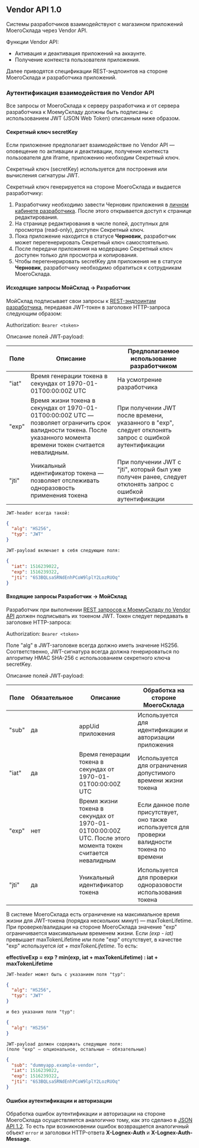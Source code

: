 ## Vendor API 1.0

Системы разработчиков взаимодействуют с магазином приложений МоегоСклада через Vendor API. 

Функции Vendor API:

+ Активация и деактивация приложений на аккаунте.
+ Получение контекста пользователя приложения.

Далее приводятся спецификации REST-эндпоинтов на стороне МоегоСклада и разработчика приложений.

### Аутентификация взаимодействия по Vendor API

Все запросы от МоегоСклада к серверу разработчика и от сервера разработчика к МоемуСкладу должны быть подписаны с использованием JWT (JSON Web Token) описанным ниже образом.

#### Секретный ключ secretKey

Если приложение предполагает взаимодействие по Vendor API — оповещение по активации и деактивации, получение контекста пользователя для iframe, приложению необходим Секретный ключ. 

Секретный ключ (secretKey) используется для построения или вычисления сигнатуры JWT.

Секретный ключ генерируется на стороне МоегоСклада и выдается разработчику:

1. Разработчику необходимо завести Черновик приложения в [личном кабинете разработчика](#lichnyj-kabinet-razrabotchika). После этого открывается доступ к странице редактирования. 
2. На странице редактирования в числе полей, доступных для просмотра (read-only), доступен Секретный ключ.
3. Пока приложение находится в статусе **Черновик**, разработчик может перегенерировать Секретный ключ самостоятельно.
4. После передачи приложения на модерацию Секретный ключ доступен только для просмотра и копирования.
5. Чтобы перегенерировать secretKey для приложения не в статусе **Черновик**, разработчику необходимо обратиться к сотрудникам МоегоСклада.

#### Исходящие запросы МойСклад → Разработчик

МойСклад подписывает свои запросы к [REST-эндпоинтам разработчика](#rest-andpointy-na-storone-wendora-prilozhenij), передавая JWT-токен в заголовке HTTP-запроса следующим образом:

Authorization: `Bearer <token> `


Описание полей JWT-payload:

|Поле|Описание|Предполагаемое использование разработчиком|
|---|---|---|
|"iat"|Время генерации токена в секундах от 1970-01-01T00:00:00Z UTC|На усмотрение разработчика|
|"exp"|Время жизни токена в секундах от 1970-01-01T00:00:00Z UTC — позволяет ограничить срок валидности токена. После указанного момента времени токен считается невалидным.|При получении JWT после времени, указанного в "exp", следует отклонять запрос с ошибкой аутентификации |
|"jti"|Уникальный идентификатор токена — позволяет отслеживать одноразовость применения токена|При получении JWT с "jti", который был уже получен ранее, следует отклонять запрос с ошибкой аутентификации|

```text
JWT-header всегда такой:
```

```json
{
  "alg": "HS256",
  "typ": "JWT"
}
```

```text
JWT-payload включает в себя следующие поля:
```

```json
{
  "iat": 1516239022,
  "exp": 1516239322,
  "jti": "6S3BQLsaSRNdEnhPCoW9lplY2LozRUOq"
}
```

#### Входящие запросы Разработчик → МойСклад

Разработчик при выполнении [REST запросов к МоемуСкладу по Vendor API](#rest-andpointy-na-storone-moegosklada) должен подписывать их токеном JWT. Токен следует передавать в заголовке HTTP-запроса:

Authorization: `Bearer <token>`

Поле "alg" в JWT-заголовке всегда должно иметь значение HS256. Соответственно, JWT-сигнатура всегда должна генерироваться 
по алгоритму HMAC SHA-256 с использованием секретного ключа secretKey.


Описание полей JWT-payload:

|Поле|Обязательное|Описание|Обработка на стороне МоегоСклада|
|---|-------|--------|--------------------------|
|"sub"|да|appUid приложения|Используется для идентификации и авторизации приложения|
|"iat"|да|Время генерации токена в секундах от 1970-01-01T00:00:00Z UTC|Используется для ограничения допустимого времени жизни токена| 
|"exp"|нет|Время жизни токена в секундах от 1970-01-01T00:00:00Z UTC. После этого момента токен считается невалидным |Если данное поле присутствует, оно также используется для проверки валидности токена по времени|
|"jti"|да|Уникальный идентификатор токена|Используется для проверки одноразовости использования токена|

В системе МоегоСклада есть ограничение на максимальное время жизни для JWT-токена (порядка нескольких минут) — maxTokenLifetime. При проверке/валидации на стороне МоегоСклада значение "exp" ограничивается максимальным 
временем жизни. Если _(exp - iat)_ превышает maxTokenLifetime или поле "exp" отсутствует, в качестве "exp" 
используется _iat + maxTokenLifetime_. То есть:

**effectiveExp = exp ? min(exp, iat + maxTokenLifetime) : iat + maxTokenLifetime**

```text
JWT-header может быть с указанием поля "typ":
```

```json
{
  "alg": "HS256",
  "typ": "JWT"
}
```

```text
и без указания поля "typ":
```

```json
{
  "alg": "HS256"
}
```

```text
JWT-payload должен содержать следующие поля:
(поле "exp" — опциональное, остальные — обязательные)
```

```json
{
  "sub": "dummyapp.example-vendor",
  "iat": 1516239022,
  "exp": 1516239322, 
  "jti": "6S3BQLsaSRNdEnhPCoW9lplY2LozRUOq"
}
```

#### Ошибки аутентификации и авторизации

Обработка ошибок аутентификации и авторизации на стороне МоегоСклада осуществляется аналогично тому, как это сделано в [JSON API 1.2](https://dev.moysklad.ru/doc/api/remap/1.2/). То есть при возникновении ошибок возвращается аналогичный объект `error` и заголовки HTTP-ответа **X-Lognex-Auth** и **X-Lognex-Auth-Message**.

